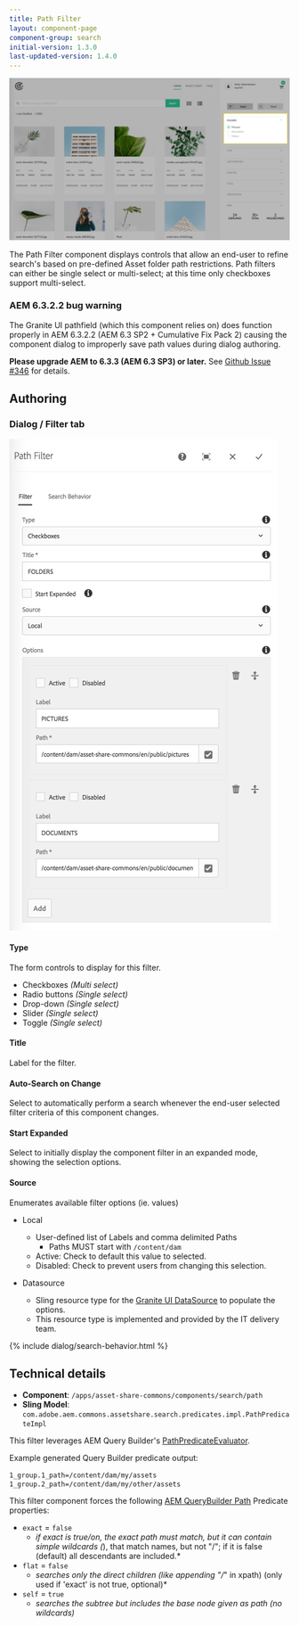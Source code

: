 ```yaml
---
title: Path Filter
layout: component-page
component-group: search
initial-version: 1.3.0
last-updated-version: 1.4.0
---
```


![Path filter component](./images/main.png)

The Path Filter component displays controls that allow an end-user to refine search's based on pre-defined Asset folder path restrictions.
Path filters can either be single select or multi-select; at this time only checkboxes support multi-select.

### AEM 6.3.2.2 bug warning

The Granite UI pathfield (which this component relies on) does function properly in AEM 6.3.2.2 (AEM 6.3 SP2 + Cumulative Fix Pack 2) causing the component dialog to improperly save path values during dialog authoring.

**Please upgrade AEM to 6.3.3 (AEM 6.3 SP3) or later.** See [Github Issue #346](https://github.com/Adobe-Marketing-Cloud/asset-share-commons/issues/346#issuecomment-448296786) for details.


## Authoring

### Dialog / Filter tab
 
 ![Path filter dialog](./images/dialog-filter.png)
 
#### Type
 
 The form controls to display for this filter.
 
  * Checkboxes _(Multi select)_
  * Radio buttons _(Single select)_
  * Drop-down _(Single select)_
  * Slider _(Single select)_
  * Toggle _(Single select)_

#### Title
 
Label for the filter.
 
#### Auto-Search on Change     

Select to automatically perform a search whenever the end-user selected filter criteria of this component changes.

#### Start Expanded        

Select to initially display the component filter in an expanded mode, showing the selection options.
    
#### Source

Enumerates available filter options (ie. values)

  * Local
    * User-defined list of Labels and comma delimited Paths
        * Paths MUST start with `/content/dam`
    * Active: Check to default this value to selected.
    * Disabled: Check to prevent users from changing this selection.          
  
  * Datasource
    * Sling resource type for the [Granite UI DataSource](https://docs.adobe.com/docs/en/aem/6-3/develop/ref/granite-ui/api/jcr_root/libs/granite/ui/docs/server/datasource.html) to populate the options.
    * This resource type is implemented and provided by the IT delivery team.

{% include dialog/search-behavior.html %}

## Technical details

* **Component**: `/apps/asset-share-commons/components/search/path`
* **Sling Model**: `com.adobe.aem.commons.assetshare.search.predicates.impl.PathPredicateImpl`

This filter leverages AEM Query Builder's [PathPredicateEvaluator](https://docs.adobe.com/docs/en/aem/6-3/develop/ref/javadoc/com/day/cq/search/eval/PathPredicateEvaluator.html). 

Example generated Query Builder predicate output: 

```
1_group.1_path=/content/dam/my/assets
1_group.2_path=/content/dam/my/other/assets
```      

This filter component forces the following [AEM QueryBuilder Path](https://helpx.adobe.com/experience-manager/6-3/sites/developing/using/reference-materials/javadoc/com/day/cq/search/eval/PathPredicateEvaluator.html) Predicate properties:

* `exact` = `false`
    * *if exact is true/on, the exact path must match, but it can contain simple wildcards (*), that match names, but not "/"; if it is false (default) all descendants are included.*
* `flat` = `false`
    * *searches only the direct children (like appending "/*" in xpath) (only used if 'exact' is not true, optional)*
* `self` = `true`
    * *searches the subtree but includes the base node given as path (no wildcards)*

